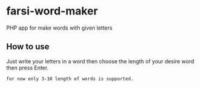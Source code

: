 # farsi-word-maker
PHP app for make words with given letters

## How to use
Just write your letters in a word then choose the length of your desire word then press Enter.

    for now only 3-10 length of words is supported.